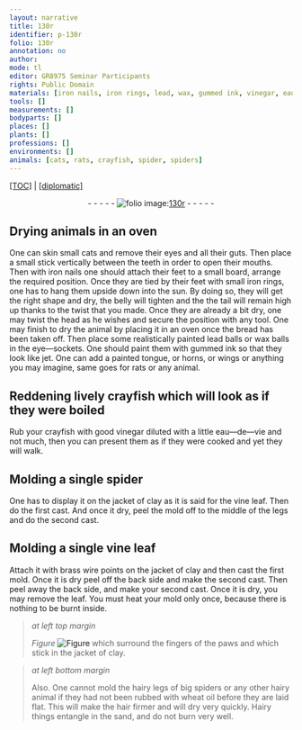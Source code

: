 ```yaml
---
layout: narrative
title: 130r
identifier: p-130r
folio: 130r
annotation: no
author:
mode: tl
editor: GR8975 Seminar Participants
rights: Public Domain
materials: [iron nails, iron rings, lead, wax, gummed ink, vinegar, eau-de-vie, clay, vine leaf, brass, wheat oil, hair]
tools: []
measurements: []
bodyparts: []
places: []
plants: []
professions: []
environments: []
animals: [cats, rats, crayfish, spider, spiders]
---
```


<p><a href="{{ site.baseurl }}/translation/">[TOC]</a> | <a href="{{ site.baseurl }}/_texts/p-130r_tc.md/">[diplomatic]</a></p><div class="folio" align="center">- - - - - <a href="http://gallica.bnf.fr/ark:/12148/btv1b10500001g/f265.item.r=" target="_blank"><img src="https://cu-mkp.github.io/2017-workshop-edition/assets/photo-icon.png" alt="folio image: " style="display:inline-block; margin-bottom:-3px;"/>130r</a> - - - - - </div>  
  

## Drying animals in an oven

 
One can skin small <span class="al">cats</span> and remove their eyes and all their guts. Then place a small stick vertically between the teeth in order to open their mouths. Then with <span class="m">iron nails</span> one should attach their feet to a small board, arrange the required position. Once they are tied by their feet with small <span class="m">iron rings</span>, one has to hang them upside down into the sun. By doing so, they will get the right shape and dry, the belly will tighten and the the tail will remain high up thanks to the twist that you made. Once they are already a bit dry, one may twist the head as he wishes and secure the position with any tool. One may finish to dry the animal by placing it in an oven once the bread has been taken off. Then place some realistically painted <span class="m">lead</span> balls or <span class="m">wax</span> balls in the eye—sockets. One should paint them with <span class="m">gummed ink</span> so that they look like jet. One can add a painted tongue, or horns, or wings or anything you may imagine, same goes for <span class="al">rats</span> or any animal.

 
  

## Reddening lively <span class="al">crayfish</span> which will look as if they were boiled

 
Rub your <span class="al">crayfish</span> with good <span class="m">vinegar</span> diluted with a little <span class="m">eau—de—vie</span> and not much, then you can present them as if they were cooked and yet they will walk.

 
  

## Molding a single <span class="al">spider</span>

 
One has to display it on the jacket of <span class="m">clay</span> as it is said for the <span class="m">vine leaf</span>. Then do the first cast. And once it dry, peel the mold off to the middle of the legs and do the second cast.

 
  

## Molding a single <span class="m">vine leaf</span>

 
Attach it with <span class="m">brass</span> wire points on the jacket of <span class="m">clay</span> and then cast the first mold. Once it is dry peel off the back side and make the second cast. Then peel away the back side, and make your second cast. Once it is dry, you may remove the leaf. You must heat your mold only once, because there is nothing to be burnt inside.
 
> *at left top margin*
> 
> 
>   
> *Figure*
> <a href="https://drive.google.com/open?id=0B9-oNrvWdlO5cHVsNnNVQ1l5RnM" target="_blank"><img src="https://cu-mkp.github.io/GR8975-edition/assets/photo-icon.png" alt="Figure" style="display:inline-block; margin-bottom:-3px;"/></a>
 which surround the fingers of the paws and which stick in the jacket of <span class="m">clay</span>.
 
> *at left bottom margin*
> 
> 
>   Also. One cannot mold the hairy legs of big <span class="al">spiders</span> or any other hairy animal if they had not been rubbed with <span class="m">wheat oil</span> before they are laid flat. This will make the <span class="m">hair</span> firmer and will dry very quickly. Hairy things entangle in the sand, and do not burn very well.
 
